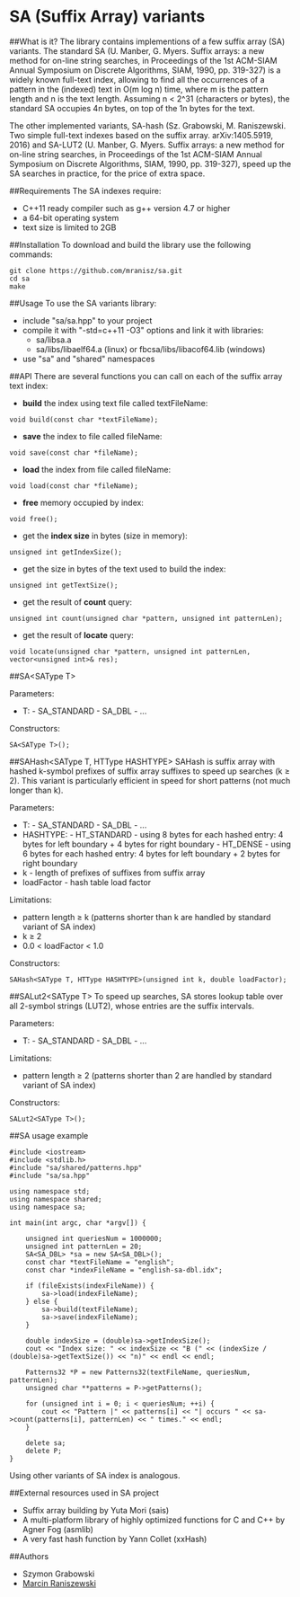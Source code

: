 # SA (Suffix Array) variants

##What is it?
The library contains implementions of a few suffix array (SA) variants. The standard SA (U. Manber, G. Myers. Suffix arrays: a new method for on-line string searches, in Proceedings of the 1st ACM-SIAM Annual Symposium on Discrete Algorithms, SIAM, 1990, pp. 319-327) is a widely known full-text index, allowing to find all the occurrences of a pattern in the (indexed) text in O(m log n) time, where m is the pattern length and n is the text length.
Assuming n < 2^31 (characters or bytes), the standard SA occupies 4n bytes, on top of the 1n bytes for the text.

The other implemented variants, SA-hash (Sz. Grabowski, M. Raniszewski. Two simple full-text indexes based on the suffix array. arXiv:1405.5919, 2016) and SA-LUT2 (U. Manber, G. Myers. Suffix arrays: a new method for on-line string searches, in Proceedings of the 1st ACM-SIAM Annual Symposium on Discrete Algorithms, SIAM, 1990, pp. 319-327), speed up the SA searches in practice, for the price of extra space.

##Requirements
The SA indexes require:
- C++11 ready compiler such as g++ version 4.7 or higher
- a 64-bit operating system
- text size is limited to 2GB

##Installation
To download and build the library use the following commands:
```
git clone https://github.com/mranisz/sa.git
cd sa
make
```

##Usage
To use the SA variants library:
- include "sa/sa.hpp" to your project
- compile it with "-std=c++11 -O3" options and link it with libraries:
  - sa/libsa.a
  - sa/libs/libaelf64.a (linux) or fbcsa/libs/libacof64.lib (windows)
- use "sa" and "shared" namespaces

##API
There are several functions you can call on each of the suffix array text index:
- **build** the index using text file called textFileName:
```
void build(const char *textFileName);
```
- **save** the index to file called fileName:
```
void save(const char *fileName);
```
- **load** the index from file called fileName:
```
void load(const char *fileName);
```
- **free** memory occupied by index:
```
void free();
```
- get the **index size** in bytes (size in memory):
```
unsigned int getIndexSize();
```
- get the size in bytes of the text used to build the index:
```
unsigned int getTextSize();
```
- get the result of **count** query:
```
unsigned int count(unsigned char *pattern, unsigned int patternLen);
```
- get the result of **locate** query:
```
void locate(unsigned char *pattern, unsigned int patternLen, vector<unsigned int>& res);
```

##SA\<SAType T\>

Parameters:
- T:
      - SA_STANDARD
      - SA_DBL - ...

Constructors:
```
SA<SAType T>();
```

##SAHash\<SAType T, HTType HASHTYPE\>
SAHash is suffix array with hashed k-symbol prefixes of suffix array suffixes to speed up searches (k ≥ 2). This variant is particularly efficient in speed for short patterns (not much longer than k).

Parameters:
- T:
      - SA_STANDARD
      - SA_DBL - ...
- HASHTYPE:
      - HT_STANDARD - using 8 bytes for each hashed entry: 4 bytes for left boundary + 4 bytes for right boundary
      - HT_DENSE - using 6 bytes for each hashed entry: 4 bytes for left boundary + 2 bytes for right boundary
- k - length of prefixes of suffixes from suffix array
- loadFactor - hash table load factor

Limitations: 
- pattern length ≥ k (patterns shorter than k are handled by standard variant of SA index)
- k ≥ 2
- 0.0 < loadFactor < 1.0

Constructors:
```
SAHash<SAType T, HTType HASHTYPE>(unsigned int k, double loadFactor);
```

##SALut2\<SAType T\>
To speed up searches, SA stores lookup table over all 2-symbol strings (LUT2), whose entries are the suffix intervals.

Parameters:
- T:
      - SA_STANDARD
      - SA_DBL - ...

Limitations: 
- pattern length ≥ 2 (patterns shorter than 2 are handled by standard variant of SA index)

Constructors:
```
SALut2<SAType T>();
```

##SA usage example
```
#include <iostream>
#include <stdlib.h>
#include "sa/shared/patterns.hpp"
#include "sa/sa.hpp"

using namespace std;
using namespace shared;
using namespace sa;

int main(int argc, char *argv[]) {

	unsigned int queriesNum = 1000000;
	unsigned int patternLen = 20;
	SA<SA_DBL> *sa = new SA<SA_DBL>();
	const char *textFileName = "english";
	const char *indexFileName = "english-sa-dbl.idx";

	if (fileExists(indexFileName)) {
		sa->load(indexFileName);
	} else {
		sa->build(textFileName);
		sa->save(indexFileName);
	}

	double indexSize = (double)sa->getIndexSize();
	cout << "Index size: " << indexSize << "B (" << (indexSize / (double)sa->getTextSize()) << "n)" << endl << endl;

	Patterns32 *P = new Patterns32(textFileName, queriesNum, patternLen);
	unsigned char **patterns = P->getPatterns();

	for (unsigned int i = 0; i < queriesNum; ++i) {
		cout << "Pattern |" << patterns[i] << "| occurs " << sa->count(patterns[i], patternLen) << " times." << endl;
	}

	delete sa;
	delete P;
}
```
Using other variants of SA index is analogous.

##External resources used in SA project
- Suffix array building by Yuta Mori (sais)
- A multi-platform library of highly optimized functions for C and C++ by Agner Fog (asmlib)
- A very fast hash function by Yann Collet (xxHash)

##Authors
- Szymon Grabowski
- [Marcin Raniszewski](https://github.com/mranisz)
